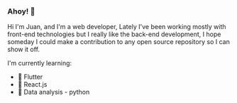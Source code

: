 ### Ahoy! 👋

<!--
**JuanPabloOS/JuanPabloOS** is a ✨ _special_ ✨ repository because its `README.md` (this file) appears on your GitHub profile.

Here are some ideas to get you started:

- 🔭 I’m currently working on ...
- 🌱 I’m currently learning ...
- 👯 I’m looking to collaborate on ...
- 🤔 I’m looking for help with ...
- 💬 Ask me about ...
- 📫 How to reach me: ...
- 😄 Pronouns: ...
- ⚡ Fun fact: ...
-->

Hi I'm Juan, and I'm a web developer, Lately I've been working mostly with front-end technologies but
I really like the back-end development, I hope someday I could make a contribution to any 
open source repository so I can show it off.

I'm currently learning:
 - :purple_heart: Flutter
 - :blue_heart: React.js
 - :yellow_heart: Data analysis - python

